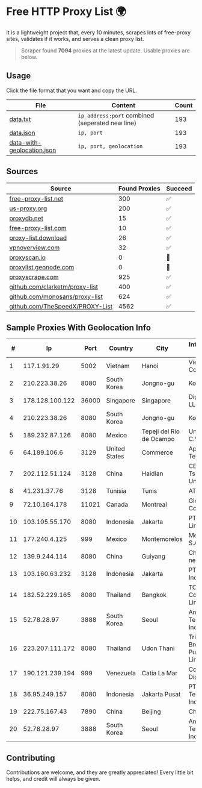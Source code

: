 
# Free HTTP Proxy List 🌍

It is a lightweight project that, every 10 minutes, scrapes lots of free-proxy sites, validates if it works, and serves a clean proxy list.


> Scraper found **7094** proxies at the latest update. Usable proxies are below.

## Usage

Click the file format that you want and copy the URL.


|File|Content|Count|
|----|-------|-----|
|[data.txt](https://raw.githubusercontent.com/themiralay/Proxy-List-World/master/data.txt)|`ip_address:port` combined (seperated new line)|193|
|[data.json](https://raw.githubusercontent.com/themiralay/Proxy-List-World/master/data.json)|`ip, port`|193|
|[data-with-geolocation.json](https://raw.githubusercontent.com/themiralay/Proxy-List-World/master/data-with-geolocation.json)|`ip, port, geolocation`|193|

## Sources

|Source|Found Proxies|Succeed|
|------|-------------|-------|
|[free-proxy-list.net](https://free-proxy-list.net)|300|✅|
|[us-proxy.org](https://www.us-proxy.org)|200|✅|
|[proxydb.net](http://proxydb.net)|15|✅|
|[free-proxy-list.com](https://free-proxy-list.com/?page=&port=&type%5B%5D=http&type%5B%5D=https&up_time=0&search=Search)|10|✅|
|[proxy-list.download](https://www.proxy-list.download/HTTP)|26|✅|
|[vpnoverview.com](https://vpnoverview.com/privacy/anonymous-browsing/free-proxy-servers)|32|✅|
|[proxyscan.io](https://www.proxyscan.io)|0|🚫|
|[proxylist.geonode.com](https://proxylist.geonode.com/api/proxy-list?limit=300&page=1&sort_by=lastChecked&sort_type=desc&protocols=http,https)|0|🚫|
|[proxyscrape.com](https://api.proxyscrape.com/v2/?request=displayproxies&protocol=http&timeout=10000&country=all&ssl=all&anonymity=all)|925|✅|
|[github.com/clarketm/proxy-list](https://raw.githubusercontent.com/clarketm/proxy-list/master/proxy-list-raw.txt)|400|✅|
|[github.com/monosans/proxy-list](https://raw.githubusercontent.com/monosans/proxy-list/main/proxies/http.txt)|624|✅|
|[github.com/TheSpeedX/PROXY-List](https://raw.githubusercontent.com/TheSpeedX/PROXY-List/master/http.txt)|4562|✅|


## Sample Proxies With Geolocation Info

|#|Ip|Port|Country|City|Internet Service Provider|
|-|--|----|-------|----|-------------------------|
|1|117.1.91.29|5002|Vietnam|Hanoi|Viettel Corporation|
|2|210.223.38.26|8080|South Korea|Jongno-gu|Korea Telecom|
|3|178.128.100.122|36000|Singapore|Singapore|DigitalOcean, LLC|
|4|210.223.38.26|8080|South Korea|Jongno-gu|Korea Telecom|
|5|189.232.87.126|8080|Mexico|Tepeji del Rio de Ocampo|Uninet S.A. de C.V.|
|6|64.189.106.6|3129|United States|Commerce|Apogee Telecom Inc.|
|7|202.112.51.124|3128|China|Haidian|CERNET2 IX at Tsinghua University|
|8|41.231.37.76|3128|Tunisia|Tunis|ATI - ISP|
|9|72.10.164.178|11021|Canada|Montreal|GloboTech Communications|
|10|103.105.55.170|8080|Indonesia|Jakarta|PT. Mega Artha Lintas Data|
|11|177.240.4.125|999|Mexico|Montemorelos|Mega Cable, S.A. de C.V.|
|12|139.9.244.114|8080|China|Guiyang|China Unicom IP network|
|13|103.160.63.232|3128|Indonesia|Jakarta|PT Herza Digital Indonesia|
|14|182.52.229.165|8080|Thailand|Bangkok|TOT Public Company Limited|
|15|52.78.28.97|3888|South Korea|Seoul|Amazon Technologies Inc.|
|16|223.207.111.172|8080|Thailand|Udon Thani|Triple T Broadband Public Company Limited|
|17|190.121.239.194|999|Venezuela|Catia La Mar|Corporacion Digitel C.A|
|18|36.95.249.157|8080|Indonesia|Jakarta Pusat|PT. Telekomunikasi Indonesia|
|19|222.75.167.43|7890|China|Beijing|Chinanet|
|20|52.78.28.97|3888|South Korea|Seoul|Amazon Technologies Inc.|



## Contributing

Contributions are welcome, and they are greatly appreciated! Every
little bit helps, and credit will always be given.


